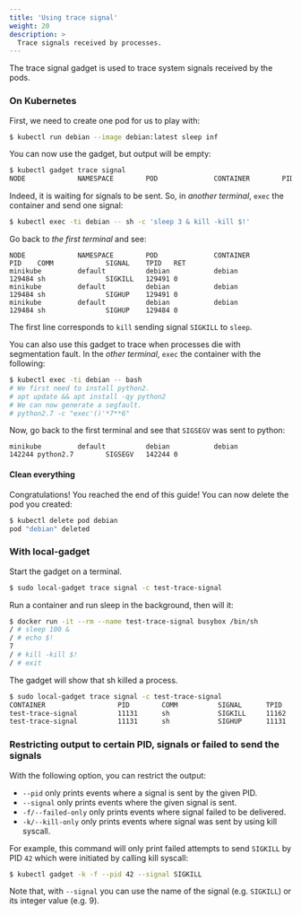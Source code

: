```yaml
---
title: 'Using trace signal'
weight: 20
description: >
  Trace signals received by processes.
---
```


The trace signal gadget is used to trace system signals received by the
pods.

### On Kubernetes

First, we need to create one pod for us to play with:

```bash
$ kubectl run debian --image debian:latest sleep inf
```

You can now use the gadget, but output will be empty:

```bash
$ kubectl gadget trace signal
NODE             NAMESPACE        POD              CONTAINER        PID    COMM             SIGNAL    TPID   RET
```

Indeed, it is waiting for signals to be sent.
So, in *another terminal*, `exec` the container and send one signal:

```bash
$ kubectl exec -ti debian -- sh -c 'sleep 3 & kill -kill $!'
```

Go back to *the first terminal* and see:

```
NODE             NAMESPACE        POD              CONTAINER        PID    COMM             SIGNAL    TPID   RET
minikube         default          debian           debian           129484 sh               SIGKILL   129491 0
minikube         default          debian           debian           129484 sh               SIGHUP    129491 0
minikube         default          debian           debian           129484 sh               SIGHUP    129484 0
```

The first line corresponds to `kill` sending signal `SIGKILL` to `sleep`.

You can also use this gadget to trace when processes die with segmentation fault.
In the *other terminal*, `exec` the container with the following:

```bash
$ kubectl exec -ti debian -- bash
# We first need to install python2.
# apt update && apt install -qy python2
# We can now generate a segfault.
# python2.7 -c "exec'()'*7**6"
```

Now, go back to the first terminal and see that `SIGSEGV` was sent to python:

```
minikube         default          debian           debian           142244 python2.7        SIGSEGV   142244 0
```

#### Clean everything

Congratulations! You reached the end of this guide!
You can now delete the pod you created:

```bash
$ kubectl delete pod debian
pod "debian" deleted
```

### With local-gadget

Start the gadget on a terminal.

```bash
$ sudo local-gadget trace signal -c test-trace-signal
```

Run a container and run sleep in the background, then will it:

```bash
$ docker run -it --rm --name test-trace-signal busybox /bin/sh
/ # sleep 100 &
/ # echo $!
7
/ # kill -kill $!
/ # exit
```

The gadget will show that sh killed a process.

```bash
$ sudo local-gadget trace signal -c test-trace-signal
CONTAINER                  PID        COMM          SIGNAL      TPID       RET
test-trace-signal          11131      sh            SIGKILL     11162      0
test-trace-signal          11131      sh            SIGHUP      11131      0
```

### Restricting output to certain PID, signals or failed to send the signals

With the following option, you can restrict the output:

* `--pid` only prints events where a signal is sent by the given PID.
* `--signal` only prints events where the given signal is sent.
* `-f/--failed-only` only prints events where signal failed to be delivered.
* `-k/--kill-only` only prints events where signal was sent by using kill syscall.

For example, this command will only print failed attempts to send `SIGKILL` by PID `42` which were initiated by calling kill syscall:

```bash
$ kubectl gadget -k -f --pid 42 --signal SIGKILL
```

Note that, with `--signal` you can use the name of the signal (e.g. `SIGKILL`) or its integer value (e.g. 9).
